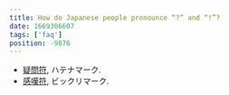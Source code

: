 ```yaml
---
title: How do Japanese people pronounce “?” and “!”?
date: 1669306607
tags: ['faq']
position: -9876
---
```


* [疑問符](https://ja.wikipedia.org/wiki/%E7%96%91%E5%95%8F%E7%AC%A6), ハテナマーク.
* [感嘆符](https://ja.wikipedia.org/wiki/%E6%84%9F%E5%98%86%E7%AC%A6), ビックリマーク.
